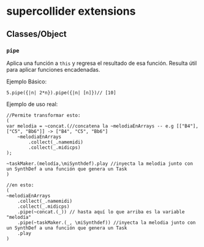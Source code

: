 # supercollider extensions

## Classes/Object
### `pipe`  

Aplica una función a `this` y regresa el resultado de esa función.  Resulta útil para aplicar funciones encadenadas.
 
 Ejemplo Básico:
 ```
 5.pipe({|n| 2*n}).pipe({|n| [n]})// [10]

 ```

 Ejemplo de uso real:
```
//Permite transformar esto:
(
var melodia = ~concat.(//concatena la ~melodiaEnArrays -- e.g [["B4"], ["C5", "Bb6"]] -> ["B4", "C5", "Bb6"]
	~melodiaEnArrays 
		.collect(_.namemidi)
		.collect(_.midicps)
);

~taskMaker.(melodía,\miSynthdef).play //inyecta la melodia junto con un SynthDef a una función que genera un Task 
)

//en esto:
(
~melodiaEnArrays
	.collect(_.namemidi) 
	.collect(_.midicps) 
	.pipe(~concat.(_)) // hasta aquí lo que arriba es la variable "melodía"
	.pipe(~taskMaker.(_, \miSynthdef)) //inyecta la melodia junto con un SynthDef a una función que genera un Task 
	.play 
)
```